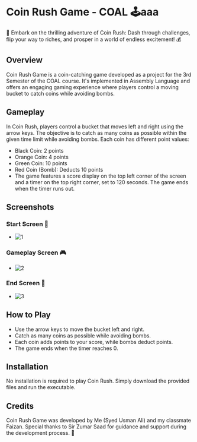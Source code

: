 # Coin Rush Game - COAL  🕹️aaa
 🌟 Embark on the thrilling adventure of Coin Rush: Dash through challenges, flip your way to riches, and prosper in a world of endless excitement! 💰

## Overview
Coin Rush Game is a coin-catching game developed as a project for the 3rd Semester of the COAL course. It's implemented in Assembly Language and offers an engaging gaming experience where players control a moving bucket to catch coins while avoiding bombs.

## Gameplay
In Coin Rush, players control a bucket that moves left and right using the arrow keys. The objective is to catch as many coins as possible within the given time limit while avoiding bombs. Each coin has different point values:

- Black Coin: 2 points
- Orange Coin: 4 points
- Green Coin: 10 points
- Red Coin (Bomb): Deducts 10 points
- The game features a score display on the top left corner of the screen and a timer on the top right corner, set to 120 seconds. The game ends when the timer runs out.

## Screenshots
### Start Screen  🚀
- ![1](https://github.com/Usman554433/Coin-Rush-Game---COAL/assets/129150855/b5029416-f802-4135-957a-d3335a482526)


### Gameplay Screen  🎮
- ![2](https://github.com/Usman554433/Coin-Rush-Game---COAL/assets/129150855/68792a50-ee08-4f82-8799-fdc3d1cad68d)

### End Screen 🏁
- ![3](https://github.com/Usman554433/Coin-Rush-Game---COAL/assets/129150855/9cfedeb8-a199-4574-b904-58a6778fe5b0)


## How to Play
- Use the arrow keys to move the bucket left and right.
- Catch as many coins as possible while avoiding bombs.
- Each coin adds points to your score, while bombs deduct points.
- The game ends when the timer reaches 0.

## Installation
No installation is required to play Coin Rush. Simply download the provided files and run the executable.

## Credits
Coin Rush Game was developed by Me (Syed Usman Ali) and my classmate Faizan. Special thanks to Sir Zumar Saad for guidance and support during the development process.  🙌
